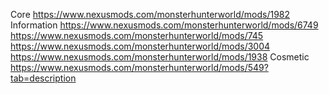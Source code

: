 Core
https://www.nexusmods.com/monsterhunterworld/mods/1982
Information
https://www.nexusmods.com/monsterhunterworld/mods/6749
https://www.nexusmods.com/monsterhunterworld/mods/745
https://www.nexusmods.com/monsterhunterworld/mods/3004
https://www.nexusmods.com/monsterhunterworld/mods/1938
Cosmetic
https://www.nexusmods.com/monsterhunterworld/mods/549?tab=description